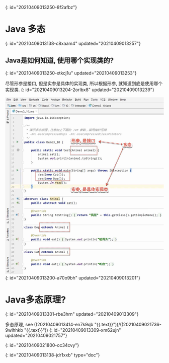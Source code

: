 {: id="20210409013250-8f2afbz"}

# Java 多态
{: id="20210409013138-c8xaam4" updated="20210409013257"}

## Java是如何知道, 使用哪个实现类的?
{: id="20210409013250-xtkcj1u" updated="20210409013253"}

尽管形参是接口, 但是实参是具体的实现类, 所以根据形参, 就知道到底是使用哪个实现类.
{: id="20210409013204-2orlbx8" updated="20210409013239"}

![image.png](assets/image-20210409013201-zzqmz7h.png)
{: id="20210409013200-a70o9bh" updated="20210409013201"}

# Java多态原理?
{: id="20210409013301-rbe3hrn" updated="20210409013309"}

多态原理, see ((20210409013414-en7k9qb "{{.text}}"))/((20210409021736-9wlhhkb "{{.text}}"))
{: id="20210409013309-xm62ujn" updated="20210409021757"}

{: id="20210409021800-oc34cvy"}


{: id="20210409013138-jdr1xxb" type="doc"}

